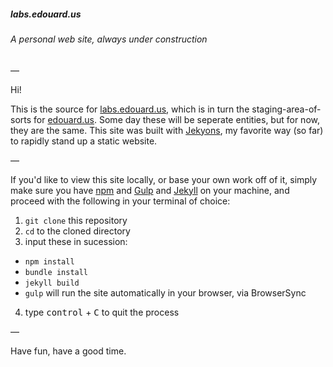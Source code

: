 ##### labs.edouard.us
###### A personal web site, always under construction

—

Hi!

This is the source for [labs.edouard.us](http://labs.edouard.us/), which is in turn the staging-area-of-sorts for [edouard.us](https://edouard.us/). Some day these will be seperate entities, but for now, they are the same. This site was built with [Jekyons](https://tinychime.github.io/jekyons/), my favorite way (so far) to rapidly stand up a static website.

—

If you'd like to view this site locally, or base your own work off of it, simply make sure you have [npm](https://www.npmjs.com/) and [Gulp](http://gulpjs.com/) and [Jekyll](https://jekyllrb.com/) on your machine, and proceed with the following in your terminal of choice:

1. `git clone` this repository
2. `cd` to the cloned directory
3. input these in sucession:
  - `npm install`
  - `bundle install`
  - `jekyll build`
  - `gulp` will run the site automatically in your browser, via BrowserSync
4. type <kbd>control</kbd> + <kbd>C</kbd> to quit the process

—

Have fun, have a good time.
